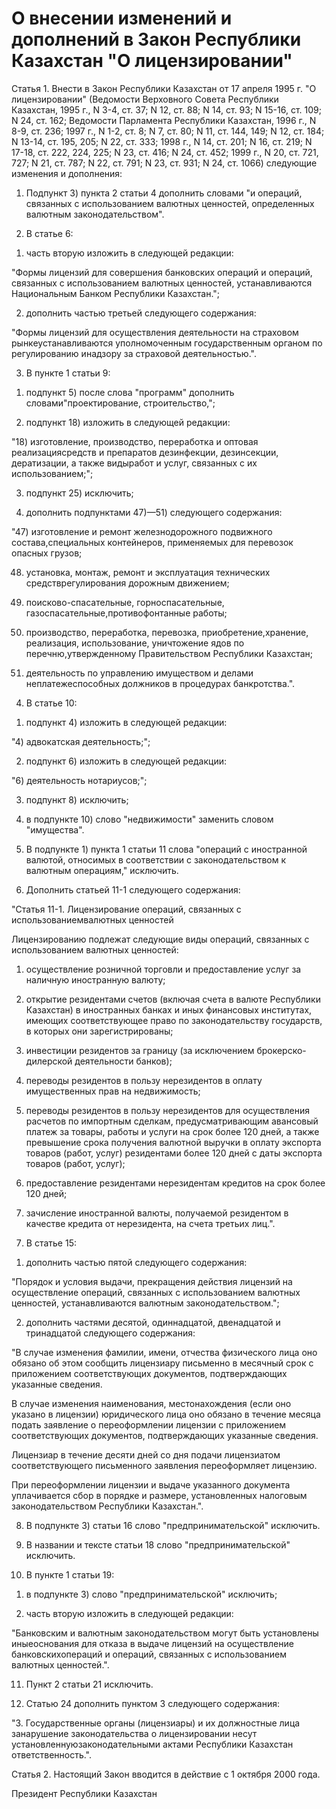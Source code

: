 # О внесении изменений и дополнений в Закон Республики Казахстан "О лицензировании"

Статья 1. Внести в Закон Республики Казахстан от 17 апреля 1995 г. "О лицензировании" (Ведомости Верховного Совета Республики Казахстан, 1995 г., N 3-4, ст. 37; N 12, ст. 88; N 14, ст. 93; N 15-16, ст. 109; N 24, ст. 162; Ведомости Парламента Республики Казахстан, 1996 г., N 8-9, ст. 236; 1997 г., N 1-2, ст. 8; N 7, ст. 80; N 11, ст. 144, 149; N 12, ст. 184; N 13-14, ст. 195, 205; N 22, ст. 333; 1998 г., N 14, ст. 201; N 16, ст. 219; N 17-18, ст. 222, 224, 225; N 23, ст. 416; N 24, ст. 452; 1999 г., N 20, ст. 721, 727; N 21, ст. 787; N 22, ст. 791; N 23, ст. 931; N 24, ст. 1066) следующие изменения и дополнения:

1. Подпункт 3) пункта 2 статьи 4 дополнить словами "и операций, связанных с использованием валютных ценностей, определенных валютным законодательством".

2. В статье 6:

1) часть вторую изложить в следующей редакции:

"Формы лицензий для совершения банковских операций и операций, связанных с использованием валютных ценностей, устанавливаются Национальным Банком Республики Казахстан.";

2) дополнить частью третьей следующего содержания:

"Формы лицензий для осуществления деятельности на страховом рынкеустанавливаются уполномоченным государственным органом по регулированию инадзору за страховой деятельностью.".

3. В пункте 1 статьи 9:

1) подпункт 5) после слова "программ" дополнить словами"проектирование, строительство,";

2) подпункт 18) изложить в следующей редакции:

"18) изготовление, производство, переработка и оптовая реализациясредств и препаратов дезинфекции, дезинсекции, дератизации, а также видыработ и услуг, связанных с их использованием;";

3) подпункт 25) исключить;

4) дополнить подпунктами 47)—51) следующего содержания:

"47) изготовление и ремонт железнодорожного подвижного состава,специальных контейнеров, применяемых для перевозок опасных грузов;

48) установка, монтаж, ремонт и эксплуатация технических средстврегулирования дорожным движением;

49) поисково-спасательные, горноспасательные, газоспасательные,противофонтанные работы;

50) производство, переработка, перевозка, приобретение,хранение, реализация, использование, уничтожение ядов по перечню,утвержденному Правительством Республики Казахстан;

51) деятельность по управлению имуществом и делами неплатежеспособных должников в процедурах банкротства.".

4. В статье 10:

1) подпункт 4) изложить в следующей редакции:

"4) адвокатская деятельность;";

2) подпункт 6) изложить в следующей редакции:

"6) деятельность нотариусов;";

3) подпункт 8) исключить;

4) в подпункте 10) слово "недвижимости" заменить словом "имущества".

5. В подпункте 1) пункта 1 статьи 11 слова "операций с иностранной валютой, относимых в соответствии с законодательством к валютным операциям," исключить.

6. Дополнить статьей 11-1 следующего содержания:

"Статья 11-1. Лицензирование операций, связанных с использованиемвалютных ценностей

Лицензированию подлежат следующие виды операций, связанных с использованием валютных ценностей:

1) осуществление розничной торговли и предоставление услуг за наличную иностранную валюту;

2) открытие резидентами счетов (включая счета в валюте Республики Казахстан) в иностранных банках и иных финансовых институтах, имеющих соответствующее право по законодательству государств, в которых они зарегистрированы;

3) инвестиции резидентов за границу (за исключением брокерско-дилерской деятельности банков);

4) переводы резидентов в пользу нерезидентов в оплату имущественных прав на недвижимость;

5) переводы резидентов в пользу нерезидентов для осуществления расчетов по импортным сделкам, предусматривающим авансовый платеж за товары, работы и услуги на срок более 120 дней, а также превышение срока получения валютной выручки в оплату экспорта товаров (работ, услуг) резидентами более 120 дней с даты экспорта товаров (работ, услуг);

6) предоставление резидентами нерезидентам кредитов на срок более 120 дней;

7) зачисление иностранной валюты, получаемой резидентом в качестве кредита от нерезидента, на счета третьих лиц.".

7. В статье 15:

1) дополнить частью пятой следующего содержания:

"Порядок и условия выдачи, прекращения действия лицензий на осуществление операций, связанных с использованием валютных ценностей, устанавливаются валютным законодательством.";

2) дополнить частями десятой, одиннадцатой, двенадцатой и тринадцатой следующего содержания:

"В случае изменения фамилии, имени, отчества физического лица оно обязано об этом сообщить лицензиару письменно в месячный срок с приложением соответствующих документов, подтверждающих указанные сведения.

В случае изменения наименования, местонахождения (если оно указано в лицензии) юридического лица оно обязано в течение месяца подать заявление о переоформлении лицензии с приложением соответствующих документов, подтверждающих указанные сведения.

Лицензиар в течение десяти дней со дня подачи лицензиатом соответствующего письменного заявления переоформляет лицензию.

При переоформлении лицензии и выдаче указанного документа уплачивается сбор в порядке и размере, установленных налоговым законодательством Республики Казахстан.".

8. В подпункте 3) статьи 16 слово "предпринимательской" исключить.

9. В названии и тексте статьи 18 слово "предпринимательской" исключить.

10. В пункте 1 статьи 19:

1) в подпункте 3) слово "предпринимательской" исключить;

2) часть вторую изложить в следующей редакции:

"Банковским и валютным законодательством могут быть установлены иныеоснования для отказа в выдаче лицензий на осуществление банковскихопераций и операций, связанных с использованием валютных ценностей.".

11. Пункт 2 статьи 21 исключить.

12. Статью 24 дополнить пунктом 3 следующего содержания:

"3. Государственные органы (лицензиары) и их должностные лица занарушение законодательства о лицензировании несут установленнуюзаконодательными актами Республики Казахстан ответственность.".

Статья 2. Настоящий Закон вводится в действие с 1 октября 2000 года.

Президент Республики Казахстан

